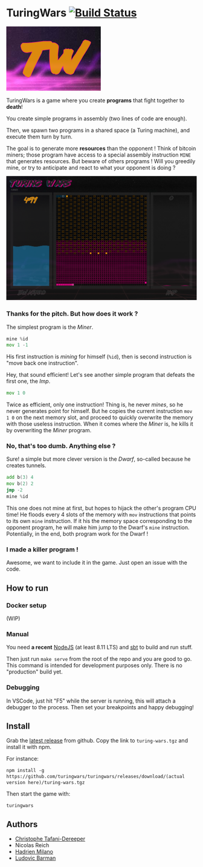 # TuringWars [![Build Status](https://travis-ci.org/turingwars/turingwars.svg?branch=master)](https://travis-ci.org/turingwars/turingwars)

![TuringWars](/resources/logos/turingwars.png)

TuringWars is a game where you create **programs** that fight together to **death**!

You create simple programs in assembly (two lines of code are enough).

Then, we spawn two programs in a shared space (a Turing machine), and execute them turn by turn.

The goal is to generate more **resources** than the opponent ! Think of bitcoin miners; those program have access to a special assembly instruction `MINE` that generates resources. But beware of others programs ! Will you greedily mine, or try to anticipate and react to what your opponent is doing ?

![TuringWars](/resources/screenshots/ingame.png)

### Thanks for the pitch. But how does it work ?

The simplest program is the *Miner*.
```asm
mine %id
mov 1 -1
```
His first instruction is *mining* for himself (`%id`), then is second instruction is "move back one instruction".

Hey, that sound efficient! Let's see another simple program that defeats the first one, the *Imp*.
```asm
mov 1 0
```
Twice as efficient, only one instruction! Thing is, he never *mines*, so he never generates point for himself. But he copies the current instruction `mov 1 0` on the next memory slot, and proceed to quickly overwrite the memory with those useless instruction. When it comes where the *Miner* is, he kills it by overwriting the *Miner* program.

### No, that's too dumb. Anything else ?

Sure! a simple but more clever version is the *Dwarf*, so-called because he creates tunnels.
```asm
add b(3) 4
mov b(2) 2
jmp -2
mine %id
```
This one does not mine at first, but hopes to hijack the other's program CPU time! He floods every 4 slots of the memory with `mov` instructions that points to its own `mine` instruction. If it his the memory space corresponding to the opponent program, he will make him jump to the Dwarf's `mine` instruction. Potentially, in the end, both program work for the Dwarf ! 

### I made a killer program !

Awesome, we want to include it in the game. Just open an issue with the code.

## How to run

### Docker setup

(WIP)

### Manual

You need **a recent** [NodeJS](https://nodejs.org/) (at least 8.11 LTS) and [sbt](https://www.scala-sbt.org/) to build and run stuff.

Then just run `make serve` from the root of the repo and you are good to go. This command is intended for development purposes only. There is no "production" build yet.

### Debugging

In VSCode, just hit "F5" while the server is running, this will attach a debugger to the process. Then set your breakpoints and happy debugging!

## Install

Grab the [latest release](https://github.com/turingwars/turingwars/releases/latest) from github. Copy the link to `turing-wars.tgz` and install it with npm.

For instance:
```
npm install -g https://github.com/turingwars/turingwars/releases/download/(actual version here)/turing-wars.tgz
```

Then start the game with:

```
turingwars
```


## Authors

- [Christophe Tafani-Dereeper](https://christophetd.fr)
- Nicolas Reich
- [Hadrien Milano](https://hmil.fr)
- [Ludovic Barman](https://lbarman.ch)
